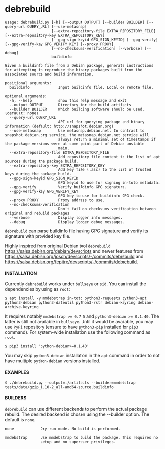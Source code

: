 debrebuild
===

```
usage: debrebuild.py [-h] [--output OUTPUT] [--builder BUILDER] [--query-url QUERY_URL] [--use-metasnap]
                     [--extra-repository-file EXTRA_REPOSITORY_FILE] [--extra-repository-key EXTRA_REPOSITORY_KEY]
                     [--gpg-sign-keyid GPG_SIGN_KEYID] [--gpg-verify] [--gpg-verify-key GPG_VERIFY_KEY] [--proxy PROXY]
                     [--no-checksums-verification] [--verbose] [--debug]
                     buildinfo

Given a buildinfo file from a Debian package, generate instructions for attempting to reproduce the binary packages built from the
associated source and build information.

positional arguments:
  buildinfo             Input buildinfo file. Local or remote file.

optional arguments:
  -h, --help            show this help message and exit
  --output OUTPUT       Directory for the build artifacts
  --builder BUILDER     Which building software should be used. (default: none)
  --query-url QUERY_URL
                        API url for querying package and binary information (default: http://snapshot.debian.org)
  --use-metasnap        Use metasnap.debian.net. In contrast to snapshot.debian.org service, the metasnap.debian.net service will
                        always return a minimal set of timestamps if the package versions were at some point part of Debian unstable
                        main.
  --extra-repository-file EXTRA_REPOSITORY_FILE
                        Add repository file content to the list of apt sources during the package build.
  --extra-repository-key EXTRA_REPOSITORY_KEY
                        Add key file (.asc) to the list of trusted keys during the package build.
  --gpg-sign-keyid GPG_SIGN_KEYID
                        GPG keyid to use for signing in-toto metadata.
  --gpg-verify          Verify buildinfo GPG signature.
  --gpg-verify-key GPG_VERIFY_KEY
                        GPG key to use for buildinfo GPG check.
  --proxy PROXY         Proxy address to use.
  --no-checksums-verification
                        Don't fail on checksums verification between original and rebuild packages
  --verbose             Display logger info messages.
  --debug               Display logger debug messages.
```

`debrebuild` can parse buildinfo file having GPG signature and verify its signature with provided key file.

Highly inspired from original Debian tool `debrebuild` https://salsa.debian.org/debian/devscripts and newer features from  https://salsa.debian.org/josch/devscripts/-/commits/debrebuild and https://salsa.debian.org/fepitre/devscripts/-/commits/debrebuild.


#### INSTALLATION

Currently `debrebuild` works under `bullseye` or `sid`. You can install the dependencies by using as `root`:
```shell
$ apt install -y mmdebstrap in-toto python3-requests python3-apt python3-debian python3-dateutil python3-rstr debian-keyring debian-archive-keyring
```

It requires notably `mmdebstrap >= 0.7.5` and `python3-debian >= 0.1.40`. The latter is still not available in `bullseye`.
Until it would be available, you may use `PyPi` repository (ensure to have `python3-pip` installed for `pip3` command).
For system-wide installation use the following command as `root`:
```shell
$ pip3 install 'python-debian>=0.1.40'
```

You may skip `python3-debian` installation in the `apt` command in order to not have multiple `python-debian` versions
installed.

#### EXAMPLES

```shell
$ ./debrebuild.py --output=./artifacts --builder=mmdebstrap tests/data/gzip_1.10-2_all-amd64-source.buildinfo
```

####  BUILDERS

`debrebuild` can use different backends to perform the actual package rebuild.
The desired backend is chosen using the --builder option. The default is
`none`.

    none            Dry-run mode. No build is performed.

    mmdebstrap      Use mmdebstrap to build the package. This requires no
                    setup and no superuser privileges.
